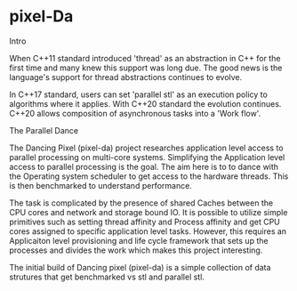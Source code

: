 # pixel-Da

Intro 

When C++11 standard introduced 'thread' as an abstraction in C++ for the first time and many knew this support was long due. The good news is the language's support for thread abstractions continues to evolve.

In C++17 standard, users can set 'parallel stl' as an execution policy to algorithms where it applies. With C++20 standard the evolution continues. C++20 allows composition of asynchronous tasks into a 'Work flow'.

The Parallel Dance

The Dancing Pixel (pixel-da) project researches application level access to parallel processing on multi-core systems. Simplifying the Application level access to parallel processing is the goal.  The aim here is to to dance with the Operating system scheduler to get access to the hardware threads. This is then benchmarked to understand performance.

The task is complicated by the presence of shared Caches between the CPU cores and network and storage bound IO. It is possible to utilize simple primitives such as setting thread affinity and Process affinity and get CPU cores assigned to specific application level tasks. However, this requires an Applicaiton level provisioning and life cycle framework that sets up the processes and divides the work which makes this project interesting.

The initial build of Dancing pixel (pixel-da) is a simple collection of data strutures that get benchmarked vs stl and parallel stl.

